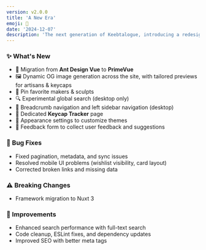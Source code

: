 ```yaml
---
version: v2.0.0
title: 'A New Era'
emoji: 🌌
date: '2024-12-07'
description: 'The next generation of Keebtalogue, introducing a redesigned interface, modern tech stack, dynamic OG images, and powerful new customization options.'
---
```


### ✨ What's New

- 🔄 Migration from **Ant Design Vue** to **PrimeVue**
- 🖼️ Dynamic OG image generation across the site, with tailored previews for artisans & keycaps
- 📌 Pin favorite makers & sculpts
- 🔍 Experimental global search (desktop only)
- 🧭 Breadcrumb navigation and left sidebar navigation (desktop)
- 📑 Dedicated **Keycap Tracker** page
- 🎨 Appearance settings to customize themes
- 📝 Feedback form to collect user feedback and suggestions

### 🐛 Bug Fixes

- Fixed pagination, metadata, and sync issues
- Resolved mobile UI problems (wishlist visibility, card layout)
- Corrected broken links and missing data

### ⚠️ Breaking Changes

- Framework migration to Nuxt 3

### 🚀 Improvements

- Enhanced search performance with full-text search
- Code cleanup, ESLint fixes, and dependency updates
- Improved SEO with better meta tags
